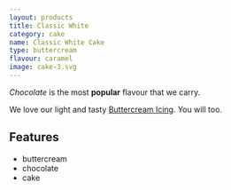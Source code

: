 ```yaml
---
layout: products
title: Classic White
category: cake
name: Classic White Cake
type: buttercream
flavour: caramel
image: cake-3.svg
---
```


*Chocolate* is the most **popular** flavour that we carry.

We love our light and tasty [Buttercream Icing](https://en.wikipedia.org/wiki/Buttercream). You will too.

<!-- 	# = h1 
		## = h2 
-->

## Features

- buttercream
- chocolate
- cake

<img src="{{site.baseurl}}/assets/cake-3.svg" class="icing-description" alt="">

